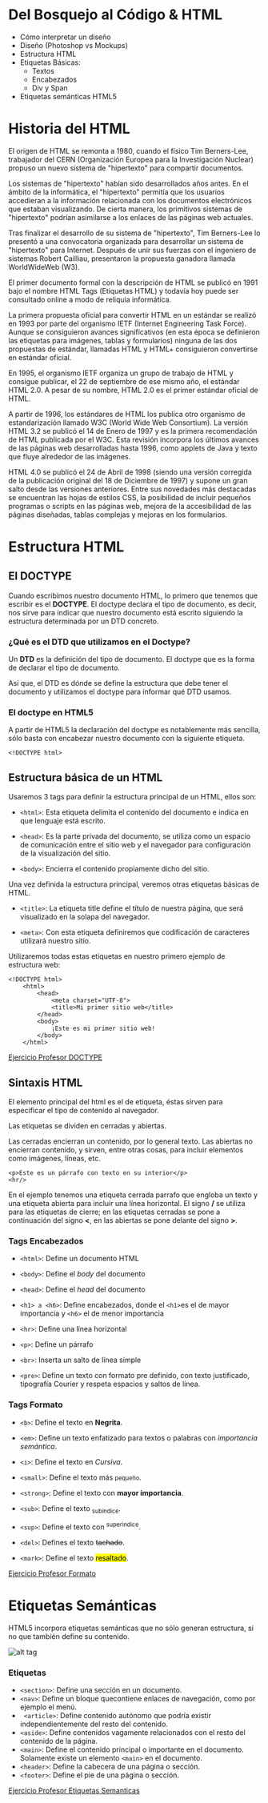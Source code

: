 # Del Bosquejo al Código & HTML

  * Cómo interpretar un diseño
  * Diseño (Photoshop vs Mockups)
  * Estructura HTML
  * Etiquetas Básicas:
    * Textos
    * Encabezados
    * Div y Span
  * Etiquetas semánticas HTML5

# Historia del HTML

El origen de HTML se remonta a 1980, cuando el físico Tim Berners-Lee, trabajador del CERN (Organización Europea para la Investigación Nuclear) propuso un nuevo sistema de "hipertexto" para compartir documentos.

Los sistemas de "hipertexto" habían sido desarrollados años antes. En el ámbito de la informática, el "hipertexto" permitía que los usuarios accedieran a la información relacionada con los documentos electrónicos que estaban visualizando. De cierta manera, los primitivos sistemas de "hipertexto" podrían asimilarse a los enlaces de las páginas web actuales.

Tras finalizar el desarrollo de su sistema de "hipertexto", Tim Berners-Lee lo presentó a una convocatoria organizada para desarrollar un sistema de "hipertexto" para Internet. Después de unir sus fuerzas con el ingeniero de sistemas Robert Cailliau, presentaron la propuesta ganadora llamada WorldWideWeb (W3).

El primer documento formal con la descripción de HTML se publicó en 1991 bajo el nombre HTML Tags (Etiquetas HTML) y todavía hoy puede ser consultado online a modo de reliquia informática.

La primera propuesta oficial para convertir HTML en un estándar se realizó en 1993 por parte del organismo IETF (Internet Engineering Task Force). Aunque se consiguieron avances significativos (en esta época se definieron las etiquetas para imágenes, tablas y formularios) ninguna de las dos propuestas de estándar, llamadas HTML y HTML+ consiguieron convertirse en estándar oficial.

En 1995, el organismo IETF organiza un grupo de trabajo de HTML y consigue publicar, el 22 de septiembre de ese mismo año, el estándar HTML 2.0. A pesar de su nombre, HTML 2.0 es el primer estándar oficial de HTML.

A partir de 1996, los estándares de HTML los publica otro organismo de estandarización llamado W3C (World Wide Web Consortium). La versión HTML 3.2 se publicó el 14 de Enero de 1997 y es la primera recomendación de HTML publicada por el W3C. Esta revisión incorpora los últimos avances de las páginas web desarrolladas hasta 1996, como applets de Java y texto que fluye alrededor de las imágenes.

HTML 4.0 se publicó el 24 de Abril de 1998 (siendo una versión corregida de la publicación original del 18 de Diciembre de 1997) y supone un gran salto desde las versiones anteriores. Entre sus novedades más destacadas se encuentran las hojas de estilos CSS, la posibilidad de incluir pequeños programas o scripts en las páginas web, mejora de la accesibilidad de las páginas diseñadas, tablas complejas y mejoras en los formularios.

# Estructura HTML

## El DOCTYPE

Cuando escribimos nuestro documento HTML, lo primero que tenemos que escribir es el **DOCTYPE**. El doctype declara el tipo de documento, es decir, nos sirve para indicar que nuestro documento está escrito siguiendo la estructura determinada por un DTD concreto.

### ¿Qué es el DTD que utilizamos en el Doctype?
Un **DTD** es la definición del tipo de documento. El doctype que es la forma de declarar el tipo de documento.

Así que, el DTD es dónde se define la estructura que debe tener el documento y utilizamos el doctype para informar qué DTD usamos.

### El doctype en HTML5
A partir de HTML5 la declaración del doctype es notablemente más sencilla, sólo basta con encabezar nuestro documento con la siguiente etiqueta.

```
<!DOCTYPE html>
```

## Estructura básica de un HTML

Usaremos 3 tags para definir la estructura principal de un HTML, ellos son:

* ```<html>```: Esta etiqueta delimita el contenido del documento e indica en que lenguaje está escrito.

* ```<head>```: Es la parte privada del documento, se utiliza como un espacio de comunicación entre el sitio web y el navegador para configuración de la visualización del sitio.

* ```<body>```: Encierra el contenido propiamente dicho del sitio.

Una vez definida la estructura principal, veremos otras etiquetas básicas de HTML.

* ```<title>```: La etiqueta title define el título de nuestra página, que será visualizado en la solapa del navegador.

* ```<meta>```: Con esta etiqueta definiremos que codificación de caracteres utilizará nuestro sitio.

Utilizaremos todas estas etiquetas en nuestro primero ejemplo de estructura web:

```
<!DOCTYPE html>
    <html>
        <head>
            <meta charset="UTF-8">
            <title>Mi primer sitio web</title>
        </head>
        <body>
            ¡Este es mi primer sitio web!
        </body>
    </html>
```
[Ejercicio Profesor DOCTYPE](../ejercicios-profesores/ejercicios_1.md#1)

## Sintaxis HTML

El elemento principal del html es el de etiqueta, éstas sirven para especificar el tipo de contenido al navegador.

Las etiquetas se dividen en cerradas y abiertas.

Las  cerradas  encierran un contenido, por lo general texto. Las abiertas no encierran contenido, y sirven, entre otras cosas, para incluir elementos como imágenes, líneas, etc.

```
<p>Este es un párrafo con texto en su interior</p>
<hr/>
```

En el ejemplo tenemos una etiqueta cerrada parrafo que engloba un texto y una etiqueta abierta para incluir una línea horizontal.
El signo **/** se utiliza para las etiquetas de cierre; en las etiquetas cerradas se pone a continuación  del signo **<**, en las abiertas se pone delante del signo **>**.

### Tags Encabezados

* ```<html>```: Define un documento HTML

* ```<body>```: Define el *body*  del documento

* ```<head>```: Define el *head* del documento  

* ```<h1> a <h6>```: Define encabezados, donde el ```<h1>```es el de mayor importancia y ```<h6>``` el de menor importancia

* ```<hr>```: Define una línea horizontal

* ```<p>```: Define un párrafo

* ```<br>```: Inserta un salto de línea simple

* ```<pre>```: Define un texto con formato pre definido, con texto justificado, tipografía Courier y respeta espacios y saltos de línea.

### Tags Formato

* ```<b>```: Define el texto en <b>Negrita</b>.

* ```<em>```: Define un texto enfatizado para textos o palabras con <em>importancia semántica</em>.

* ```<i>```: Define el texto en <i>Cursiva</i>.

* ```<small>```: Define el texto más <small>pequeño</small>.

* ```<strong>```: Define el texto con <strong>mayor importancia</strong>.

* ```<sub>```: Define el texto <sub>subindice</sub>.

* ```<sup>```: Define el texto con <sup>superindice</sup>.

* ```<del>```: Defines el texto <del>tachado</del>.

* ```<mark>```: Define el texto <mark>resaltado</mark>.

[Ejercicio Profesor Formato](../ejercicios-profesores/ejercicios_1.md#2)

# Etiquetas Semánticas
HTML5 incorpora etiquetas semánticas que no sólo generan estructura, si no que también define su contenido.

![alt tag](http://www.anerbarrena.com/wp-content/uploads/2015/05/etiquetas-semanticas-html5.jpg)

### Etiquetas
* ```<section>```: Define una sección en un documento.
* ```<nav>```: Define un bloque quecontiene enlaces de navegación, como por ejemplo el menú.
* ``` <article>```: Define contenido autónomo que podría existir independientemente del resto del contenido.
* ```<aside>```: Define contenidos vagamente relacionados con el resto del contenido de la página.
* ```<main>```: Define el contenido principal o importante en el documento. Solamente existe un elemento ```<main>``` en el documento.
* ```<header>```: Define la cabecera de una página o sección.
* ```<footer>```: Define el pie de una página o sección.

[Ejercicio Profesor Etiquetas Semanticas](../ejercicios-profesores/ejercicios_1.md#3)
